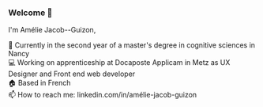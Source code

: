 ### Welcome 👋

I'm Amélie Jacob--Guizon, <br>

🌱 Currently in the second year of a master's degree in cognitive sciences in Nancy<br>
💻 Working on apprenticeship at Docaposte Applicam in Metz as UX Designer and Front end web developer<br>
🏠 Based in French<br>
📫 How to reach me: linkedin.com/in/amélie-jacob-guizon
